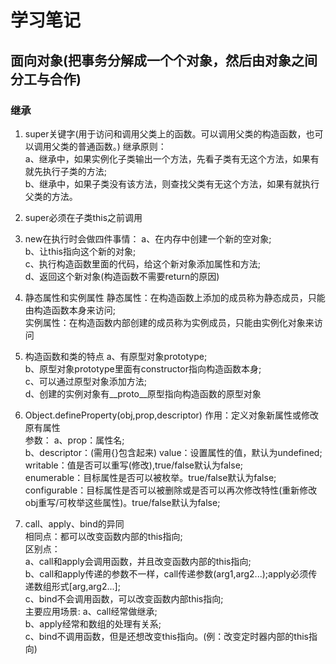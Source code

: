 # 学习笔记

## 面向对象(把事务分解成一个个对象，然后由对象之间分工与合作)

### 继承
1. super关键字(用于访问和调用父类上的函数。可以调用父类的构造函数，也可以调用父类的普通函数。)
继承原则：<br>
a、继承中，如果实例化子类输出一个方法，先看子类有无这个方法，如果有就先执行子类的方法;<br>
b、继承中，如果子类没有该方法，则查找父类有无这个方法，如果有就执行父类的方法。<br>


2. super必须在子类this之前调用

3. new在执行时会做四件事情：
a、在内存中创建一个新的空对象;<br>
b、让this指向这个新的对象;<br>
c、执行构造函数里面的代码，给这个新对象添加属性和方法;<br>
d、返回这个新对象(构造函数不需要return的原因)<br>

4. 静态属性和实例属性
静态属性：在构造函数上添加的成员称为静态成员，只能由构造函数本身来访问;<br>
实例属性：在构造函数内部创建的成员称为实例成员，只能由实例化对象来访问<br>

5. 构造函数和类的特点
a、有原型对象prototype;<br>
b、原型对象prototype里面有constructor指向构造函数本身;<br>
c、可以通过原型对象添加方法;<br>
d、创建的实例对象有__proto__原型指向构造函数的原型对象<br>


6. Object.defineProperty(obj,prop,descriptor)
作用：定义对象新属性或修改原有属性<br>
参数：
a、prop：属性名;<br>
b、descriptor：(需用{}包含起来)
value：设置属性的值，默认为undefined;<br>
writable：值是否可以重写(修改),true/false默认为false;<br>
enumerable：目标属性是否可以被枚举。true/false默认为false;<br>
configurable：目标属性是否可以被删除或是否可以再次修改特性(重新修改obj重写/可枚举这些属性)。true/false默认为false;<br>



7. call、apply、bind的异同<br>
相同点：都可以改变函数内部的this指向;<br>
区别点：<br>
a、call和apply会调用函数，并且改变函数内部的this指向;<br>
b、call和apply传递的参数不一样，call传递参数(arg1,arg2...);apply必须传递数组形式[arg,arg2...];<br>
c、bind不会调用函数，可以改变函数内部this指向;<br>
主要应用场景:
a、call经常做继承;<br>
b、apply经常和数组的处理有关系;<br>
c、bind不调用函数，但是还想改变this指向。(例：改变定时器内部的this指向)<br>


